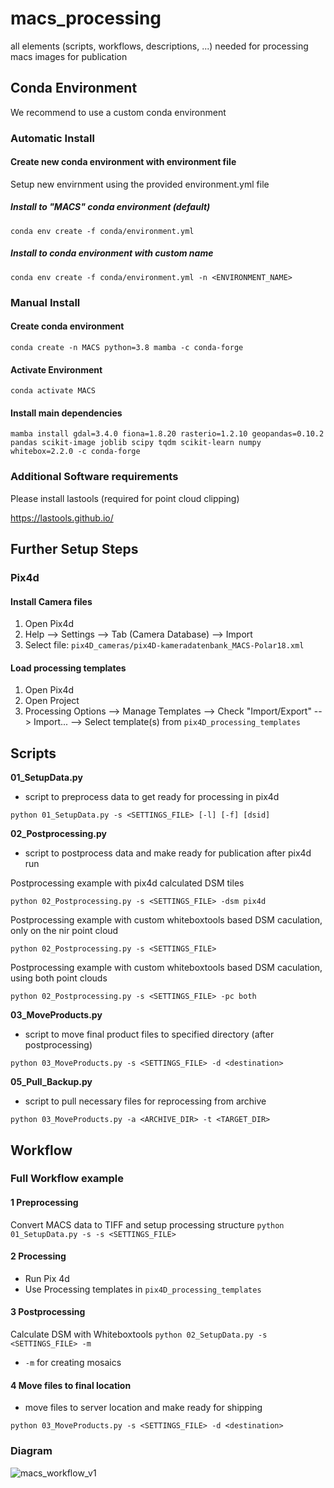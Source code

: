 # macs_processing

all elements (scripts, workflows, descriptions, ...) needed for processing macs images for publication

## Conda Environment

We recommend to use a custom conda environment

### Automatic Install

#### Create new conda environment with environment file

Setup new envirnment using the provided environment.yml file

##### Install to "MACS" conda environment (default)

`conda env create -f conda/environment.yml`

##### Install to conda environment with custom name

`conda env create -f conda/environment.yml -n <ENVIRONMENT_NAME>`


### Manual Install

#### Create conda environment

`conda create -n MACS python=3.8 mamba -c conda-forge`

#### Activate Environment

`conda activate MACS`

#### Install main dependencies

```mamba install gdal=3.4.0 fiona=1.8.20 rasterio=1.2.10 geopandas=0.10.2 pandas scikit-image joblib scipy tqdm scikit-learn numpy whitebox=2.2.0 -c conda-forge```

### Additional Software requirements

Please install lastools (required for point cloud clipping)

<https://lastools.github.io/>

## Further Setup Steps

### Pix4d

#### Install Camera files

1. Open Pix4d
2. Help --> Settings --> Tab (Camera Database) --> Import
3. Select file: `pix4D_cameras/pix4D-kameradatenbank_MACS-Polar18.xml`

#### Load processing templates

1. Open Pix4d
2. Open Project
3. Processing Options --> Manage Templates --> Check "Import/Export" --> Import... --> Select template(s) from `pix4D_processing_templates`

## Scripts

**01_SetupData.py**

* script to preprocess data to get ready for processing in pix4d

`python 01_SetupData.py -s <SETTINGS_FILE> [-l] [-f] [dsid]`

**02_Postprocessing.py**

* script to postprocess data and make ready for publication after pix4d run

Postprocessing example with pix4d calculated DSM tiles

`python 02_Postprocessing.py -s <SETTINGS_FILE> -dsm pix4d`

Postprocessing example with custom whiteboxtools based DSM caculation, only on the nir point cloud

`python 02_Postprocessing.py -s <SETTINGS_FILE>`

Postprocessing example with custom whiteboxtools based DSM caculation, using both point clouds

`python 02_Postprocessing.py -s <SETTINGS_FILE> -pc both`

**03_MoveProducts.py**

* script to move final product files to specified directory (after postprocessing)

`python 03_MoveProducts.py -s <SETTINGS_FILE> -d <destination>`

**05_Pull_Backup.py**

* script to pull necessary files for reprocessing from archive

`python 03_MoveProducts.py -a <ARCHIVE_DIR> -t <TARGET_DIR>`

## Workflow

### Full Workflow example

#### 1 Preprocessing

Convert MACS data to TIFF and setup processing structure
`python 01_SetupData.py -s -s <SETTINGS_FILE>`

#### 2 Processing

* Run Pix 4d
* Use Processing templates in `pix4D_processing_templates`

#### 3 Postprocessing

Calculate DSM with Whiteboxtools
`python 02_SetupData.py -s <SETTINGS_FILE> -m`

* `-m` for creating mosaics

#### 4 Move files to final location

* move files to server location and make ready for shipping

`python 03_MoveProducts.py -s <SETTINGS_FILE> -d <destination>`

### Diagram

![macs_workflow_v1](https://user-images.githubusercontent.com/40014163/148205796-97045090-e266-48f8-b357-7eaaa8d41b9f.png)
